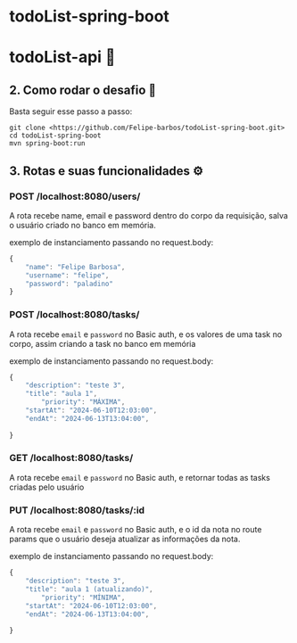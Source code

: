 # todoList-spring-boot


# todoList-api 🚀

## 2. Como rodar o desafio 🔧

Basta seguir esse passo a passo:

```
git clone <https://github.com/Felipe-barbos/todoList-spring-boot.git>
cd todoList-spring-boot
mvn spring-boot:run

```

## 3. Rotas e suas funcionalidades ⚙️

### POST /localhost:8080/users/

A rota recebe name, email e password dentro do corpo da requisição, salva o usuário criado no banco em memória.

exemplo de instanciamento passando no request.body:
```js 
{
	"name": "Felipe Barbosa",
	"username": "felipe",
	"password": "paladino"
}

```

### POST /localhost:8080/tasks/

A rota recebe `email` e `password` no Basic auth, e os valores de uma task no corpo, assim criando a task no banco em memória

exemplo de instanciamento passando no request.body:
```js 
{
	"description": "teste 3",
	"title": "aula 1",
		"priority": "MÁXIMA",
	"startAt": "2024-06-10T12:03:00",
	"endAt": "2024-06-13T13:04:00",
	
}

```

### GET /localhost:8080/tasks/

A rota recebe `email` e `password` no Basic auth, e retornar todas as tasks criadas pelo usuário

### PUT /localhost:8080/tasks/:id

A rota recebe `email` e `password` no Basic auth, e o id da nota no route params que o usuário deseja atualizar as informações da nota.


exemplo de instanciamento passando no request.body:

```js
{
	"description": "teste 3",
	"title": "aula 1 (atualizando)",
		"priority": "MÍNIMA",
	"startAt": "2024-06-10T12:03:00",
	"endAt": "2024-06-13T13:04:00",
	
}
```





